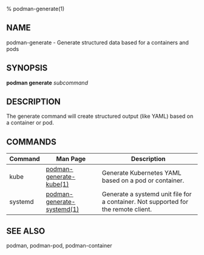 % podman-generate(1)

## NAME
podman\-generate - Generate structured data based for a containers and pods

## SYNOPSIS
**podman generate** *subcommand*

## DESCRIPTION
The generate command will create structured output (like YAML) based on a container or pod.

## COMMANDS

| Command | Man Page                                                   | Description                                                                        |
|---------|------------------------------------------------------------|------------------------------------------------------------------------------------|
| kube    | [podman-generate-kube(1)](podman-generate-kube.1.md)       | Generate Kubernetes YAML based on a pod or container.                              |
| systemd | [podman-generate-systemd(1)](podman-generate-systemd.1.md) | Generate a systemd unit file for a container. Not supported for the remote client. |


## SEE ALSO
podman, podman-pod, podman-container
